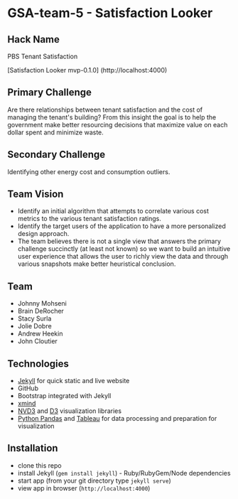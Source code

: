 # GSA-team-5 - Satisfaction Looker

## Hack Name
PBS Tenant Satisfaction

[Satisfaction Looker mvp-0.1.0] (http://localhost:4000)

## Primary Challenge
Are there relationships between tenant satisfaction and the cost of managing the tenant's building?  From this insight the goal is to help the government make better resourcing decisions that maximize value on each dollar spent and minimize waste.

## Secondary Challenge
Identifying other energy cost and consumption outliers.

## Team Vision
- Identify an initial algorithm that attempts to correlate various cost metrics to the various tenant satisfaction ratings.
- Identify the target users of the application to have a more personalized design approach.
- The team believes there is not a single view that answers the primary challenge succinctly (at least not known) so we want to build an intuitive user experience that allows the user to richly view the data and through various snapshots make better heuristical conclusion.

## Team
- Johnny Mohseni
- Brain DeRocher
- Stacy Surla
- Jolie Dobre
- Andrew Heekin
- John Cloutier

## Technologies
- [Jekyll](http://jekyllrb.com/) for quick static and live website
- GitHub
- Bootstrap integrated with Jekyll
- [xmind](http://www.xmind.net/)
- [NVD3](http://nvd3.org/) and [D3](http://d3js.org/) visualization libraries
- [Python Pandas](http://pandas.pydata.org/) and [Tableau](http://www.tableau.com/) for data processing and preparation for visualization

## Installation
- clone this repo
- install Jekyll (`gem install jekyll`) - Ruby/RubyGem/Node dependencies
- start app (from your git directory type `jekyll serve`)
- view app in browser (`http://localhost:4000`)
